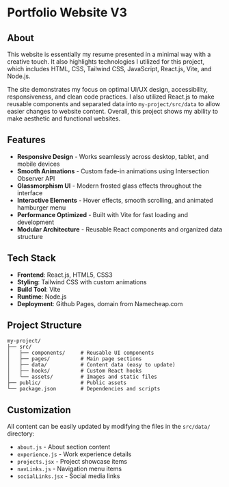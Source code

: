# Portfolio Website V3

## About
This website is essentially my resume presented in a minimal way with a creative touch. It also highlights technologies I utilized for this project, which includes HTML, CSS, Tailwind CSS, JavaScript, React.js, Vite, and Node.js.

The site demonstrates my focus on optimal UI/UX design, accessibility, responsiveness, and clean code practices. I also utilized React.js to make reusable components and separated data into `my-project/src/data` to allow easier changes to website content. Overall, this project shows my ability to make aesthetic and functional websites.

## Features

- **Responsive Design** - Works seamlessly across desktop, tablet, and mobile devices
- **Smooth Animations** - Custom fade-in animations using Intersection Observer API
- **Glassmorphism UI** - Modern frosted glass effects throughout the interface
- **Interactive Elements** - Hover effects, smooth scrolling, and animated hamburger menu
- **Performance Optimized** - Built with Vite for fast loading and development
- **Modular Architecture** - Reusable React components and organized data structure

## Tech Stack

- **Frontend**: React.js, HTML5, CSS3
- **Styling**: Tailwind CSS with custom animations
- **Build Tool**: Vite
- **Runtime**: Node.js
- **Deployment**: Github Pages, domain from Namecheap.com

## Project Structure

```
my-project/
├── src/
│   ├── components/     # Reusable UI components
│   ├── pages/          # Main page sections
│   ├── data/           # Content data (easy to update)
│   ├── hooks/          # Custom React hooks
│   └── assets/         # Images and static files
├── public/             # Public assets
└── package.json        # Dependencies and scripts
```

## Customization

All content can be easily updated by modifying the files in the `src/data/` directory:

- `about.js` - About section content
- `experience.js` - Work experience details
- `projects.jsx` - Project showcase items
- `navLinks.js` - Navigation menu items
- `socialLinks.jsx` - Social media links